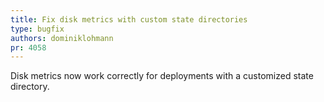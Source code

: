 ```yaml
---
title: Fix disk metrics with custom state directories
type: bugfix
authors: dominiklohmann
pr: 4058
---
```


Disk metrics now work correctly for deployments with a customized state
directory.
